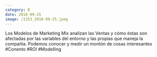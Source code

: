 ```yaml
--- 
category: B 
date: 2018-09-25 
image: /1353_2018-09-25.jpeg 
--- 
```


Los Modelos de Marketing Mix analizan las Ventas y cómo éstas son afectadas por las variables del entorno y las propias que maneja la compañía. Podemos conocer y medir un montón de cosas interesantes #Conento #ROI #Modelling